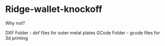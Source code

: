 # Ridge-wallet-knockoff
Why not?

DXF Folder - dxf files for outer metal plates
GCode Folder - gcode files for 3d printing
